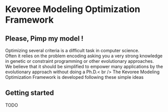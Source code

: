 Kevoree Modeling Optimization Framework
=======

## Please, Pimp my model !

Optimizing several criteria is a difficult task in computer science.<br />
Often it relies on the problem encoding asking you a very strong knowledge in genetic or constraint programming or other evolutionary approaches.<br />
We believe that it should be simplified to empower many applications by the evolutionary approach without doing a Ph.D.< br />
The Kevoree Modeling Optimization Framework is developed following these simple ideas

Getting started
---------------

TODO

